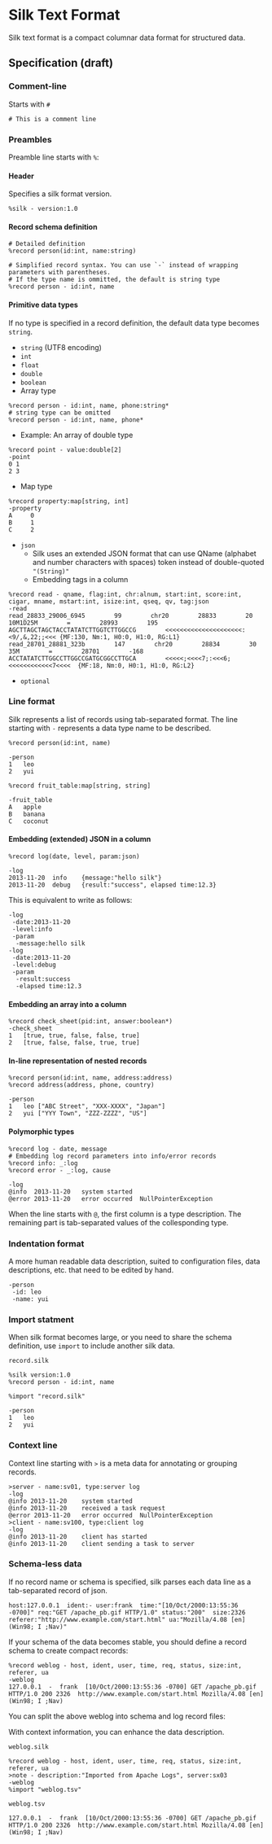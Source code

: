 Silk Text Format
====

Silk text format is a compact columnar data format for structured data.

## Specification  (draft)

### Comment-line

Starts with `#`

```
# This is a comment line
```

### Preambles
Preamble line starts with `%`:

#### Header 
Specifies a silk format version.
```
%silk - version:1.0
```
#### Record schema definition

```
# Detailed definition
%record person(id:int, name:string)

# Simplified record syntax. You can use `-` instead of wrapping parameters with parentheses. 
# If the type name is ommitted, the default is string type
%record person - id:int, name
```

#### Primitive data types

If no type is specified in a record definition, the default data type becomes `string`.

* `string` (UTF8 encoding)
* `int`
* `float`
* `double`
* `boolean`
* Array type

```
%record person - id:int, name, phone:string*
# string type can be omitted
%record person - id:int, name, phone*
```
   * Example: An array of double type

```
%record point - value:double[2]
-point
0 1
2 3
```

* Map type

```
%record property:map[string, int]
-property 
A	  0
B	  1
C	  2
```

 
* `json` 
  * Silk uses an extended JSON format that can use QName (alphabet and number characters with spaces) token instead of double-quoted `"(String)"` 
  * Embedding tags in a column

```
%record read - qname, flag:int, chr:alnum, start:int, score:int, cigar, mname, mstart:int, isize:int, qseq, qv, tag:json
-read
read_28833_29006_6945        99        chr20        28833        20	10M1D25M        =        28993        195	AGCTTAGCTAGCTACCTATATCTTGGTCTTGGCCG        <<<<<<<<<<<<<<<<<<<<<:<9/,&,22;;<<< {MF:130, Nm:1, H0:0, H1:0, RG:L1}
read_28701_28881_323b        147        chr20        28834        30	35M        =        28701        -168	ACCTATATCTTGGCCTTGGCCGATGCGGCCTTGCA        <<<<<;<<<<7;:<<<6;<<<<<<<<<<<<7<<<<	{MF:18, Nm:0, H0:1, H1:0, RG:L2}
```

* `optional`

### Line format

Silk represents a list of records using tab-separated format. The line starting with `-` represents a data type name to be described.

```
%record person(id:int, name) 

-person
1	leo
2	yui
```

```
%record fruit_table:map[string, string]

-fruit_table
A	apple
B	banana
C	coconut
```


#### Embedding (extended) JSON in a column

```
%record log(date, level, param:json)

-log
2013-11-20	info	{message:"hello silk"}
2013-11-20	debug	{result:"success", elapsed time:12.3}
```

This is equivalent to write as follows:
```
-log
 -date:2013-11-20
 -level:info
 -param
  -message:hello silk
-log
 -date:2013-11-20
 -level:debug
 -param
  -result:success
  -elapsed time:12.3
```

#### Embedding an array into a column
```
%record check_sheet(pid:int, answer:boolean*)
-check_sheet
1	[true, true, false, false, true]
2	[true, false, false, true, true]
```

#### In-line representation of nested records

```
%record person(id:int, name, address:address)
%record address(address, phone, country)

-person
1	leo	["ABC Street", "XXX-XXXX", "Japan"]
2	yui	["YYY Town", "ZZZ-ZZZZ", "US"]
```

#### Polymorphic types

```
%record log - date, message
# Embedding log record parameters into info/error records
%record info: _:log
%record error - _:log, cause

-log
@info  2013-11-20	system started
@error 2013-11-20	error occurred	NullPointerException
```

When the line starts with `@`, the first column is a type description. The remaining part is tab-separated values of the collesponding type.

### Indentation format

A more human readable data description, suited to configuration files, data
descriptions, etc. that need to be edited by hand.

```
-person
 -id: leo
 -name: yui
```


### Import statment

When silk format becomes large, or you need to share the schema definition, use `import` to 
include another silk data.

`record.silk`
```
%silk version:1.0
%record person - id:int, name
```

```
%import "record.silk"

-person
1	leo
2	yui
```


### Context line

Context line starting with `>` is a meta data for annotating or grouping records.

```
>server - name:sv01, type:server log
-log
@info 2013-11-20	system started
@info 2013-11-20	received a task request
@error 2013-11-20	error occurred	NullPointerException
>client - name:sv100, type:client log
-log
@info 2013-11-20	client has started
@info 2013-11-20	client sending a task to server
```

### Schema-less data

If no record name or schema is specified, silk parses each data line as a tab-separated record of json. 
```
host:127.0.0.1  ident:- user:frank  time:"[10/Oct/2000:13:55:36 -0700]" req:"GET /apache_pb.gif HTTP/1.0" status:"200"  size:2326 referer:"http://www.example.com/start.html" ua:"Mozilla/4.08 [en] (Win98; I ;Nav)"
```

If your schema of the data becomes stable, you should define a record schema to create compact records:

```
%record weblog - host, ident, user, time, req, status, size:int, referer, ua
-weblog
127.0.0.1  -  frank  [10/Oct/2000:13:55:36 -0700] GET /apache_pb.gif HTTP/1.0 200 2326  http://www.example.com/start.html Mozilla/4.08 [en] (Win98; I ;Nav)
```

You can split the above weblog into schema and log record files:

With context information, you can enhance the data description. 

`weblog.silk`
```
%record weblog - host, ident, user, time, req, status, size:int, referer, ua
>note - description:"Imported from Apache Logs", server:sx03
-weblog
%import "weblog.tsv"
```

`weblog.tsv`
```
127.0.0.1  -  frank  [10/Oct/2000:13:55:36 -0700] GET /apache_pb.gif HTTP/1.0 200 2326  http://www.example.com/start.html Mozilla/4.08 [en] (Win98; I ;Nav)
```
